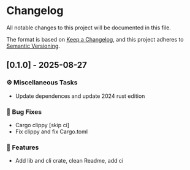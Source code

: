 # Changelog

All notable changes to this project will be documented in this file.

The format is based on [Keep a Changelog](https://keepachangelog.com/en/1.0.0/),
and this project adheres to [Semantic Versioning](https://semver.org/spec/v2.0.0.html).

## [0.1.0] - 2025-08-27

### ⚙️ Miscellaneous Tasks

- Update dependences and update 2024 rust edition

### 🐛 Bug Fixes

- Cargo clippy [skip ci]
- Fix clippy and fix Cargo.toml

### 🚀 Features

- Add lib and cli crate, clean Readme, add ci

<!-- generated by git-cliff -->
